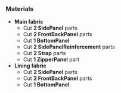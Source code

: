 ### Materials

- **Main fabric**
  - Cut **2 SidePanel** parts
  - Cut **2 FrontBackPanel** parts
  - Cut **1 BottomPanel**
  - Cut **2 SidePanelReinforcement** parts
  - Cut **2 Strap** parts
  - Cut **1 ZipperPanel** part
- **Lining fabric**
  - Cut **2 SidePanel** parts
  - Cut **2 FrontBackPanel** parts
  - Cut **1 BottomPanel**
